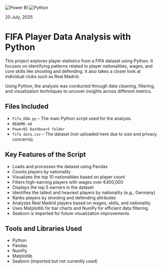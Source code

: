 ![Power BI](https://img.shields.io/badge/Tool-Power%20BI-yellow) ![Python](https://img.shields.io/badge/Language-Python-blue)

20 July, 2025  
# FIFA Player Data Analysis with Python

This project explores player statistics from a FIFA dataset using Python. It focuses on identifying patterns related to player nationalities, wages, and core skills like shooting and defending. It also takes a closer look at individual clubs such as Real Madrid.

Using Python, the analysis was conducted through data cleaning, filtering, and visualization techniques to uncover insights across different metrics.

## Files Included

- `Fifa_EDA.py` – The main Python script used for the analysis.
- `README.md`
- `PowerBI Dashboard folder`
- `fifa data.csv` – The dataset (not uploaded here due to size and privacy concerns).

## Key Features of the Script

- Loads and processes the dataset using Pandas
- Counts players by nationality
- Visualizes the top 10 nationalities based on player count
- Filters high-earning players with wages over €400,000
- Displays the top 5 earners in the dataset
- Identifies the tallest and heaviest players by nationality (e.g., Germany)
- Ranks players by shooting and defending attributes
- Analyzes Real Madrid players based on wages, skills, and nationality
- Uses Matplotlib for bar charts and NumPy for efficient data filtering
- Seaborn is imported for future visualization improvements

## Tools and Libraries Used

- Python
- Pandas
- NumPy
- Matplotlib
- Seaborn (imported but not currently used)
